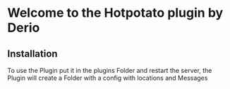 
# Welcome to the Hotpotato plugin by Derio

## Installation

To use the Plugin put it in the plugins Folder and restart the server,
the Plugin will create a Folder with a config with locations and Messages



	



